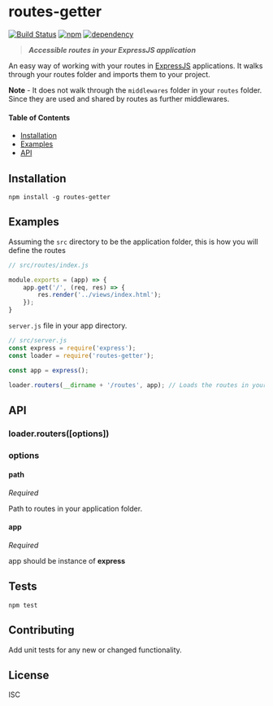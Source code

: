 # routes-getter
[![Build Status](https://travis-ci.org/nitin42/routes-getter.svg?branch=master)](https://travis-ci.org/nitin42/routes-getter)
[![npm](https://img.shields.io/npm/v/npm.svg)]()
[![dependency](https://img.shields.io/badge/dependencies-up--to--date-green.svg)]()

> ***Accessible routes in your ExpressJS application***

An easy way of working with your routes in [ExpressJS](https://expressjs.com) applications.
It walks through your routes folder and imports them to your project.

**Note** - It does not walk through the `middlewares` folder in your `routes` folder. Since they are used and shared by routes as further middlewares. 

#### Table of Contents

* [Installation](#installation)
* [Examples](#examples)
* [API](#api)

## Installation

```
npm install -g routes-getter
```

## Examples

Assuming the `src` directory to be the application folder, this is how you will define the routes

```javascript
// src/routes/index.js

module.exports = (app) => {
	app.get('/', (req, res) => {
		res.render('../views/index.html');
	});
}
```
`server.js` file in your app directory.

```javascript
// src/server.js
const express = require('express');
const loader = require('routes-getter');

const app = express();

loader.routers(__dirname + '/routes', app); // Loads the routes in your application
```


## API

### loader.routers([options])

### options

#### path

*Required*<br>

Path to routes in your application folder.

#### app

*Required*<br>

app should be instance of **express**

## Tests

```
npm test
```

## Contributing
	
Add unit tests for any new or changed functionality.

## License

ISC




